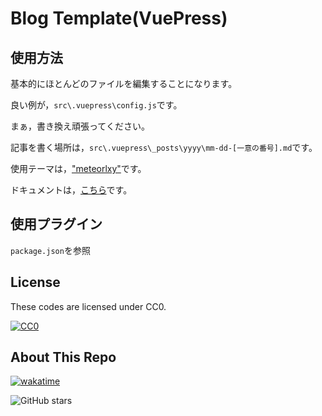 # Blog Template(VuePress)

## 使用方法

基本的にほとんどのファイルを編集することになります。

良い例が，`src\.vuepress\config.js`です。

まぁ，書き換え頑張ってください。

記事を書く場所は，`src\.vuepress\_posts\yyyy\mm-dd-[一意の番号].md`です。

使用テーマは，["meteorlxy"](https://github.com/meteorlxy/vuepress-theme-meteorlxy)です。

ドキュメントは，[こちら](https://vuepress-theme-meteorlxy.meteorlxy.cn/)です。


## 使用プラグイン

`package.json`を参照

## License

These codes are licensed under CC0.

[![CC0](https://upload.wikimedia.org/wikipedia/commons/6/69/CC0_button.svg)](https://creativecommons.org/publicdomain/zero/1.0/)

## About This Repo

[![wakatime](https://wakatime.com/badge/user/c9fbbcad-1b0d-4a00-b147-a687ce2b2ea1/project/0ddcd41a-6c70-4742-841c-c9bae867570a.svg)](https://wakatime.com/badge/user/c9fbbcad-1b0d-4a00-b147-a687ce2b2ea1/project/0ddcd41a-6c70-4742-841c-c9bae867570a)

![GitHub stars](https://img.shields.io/github/stars/Nakatai-0322/vuepress-blog-template.svg?style=social)
